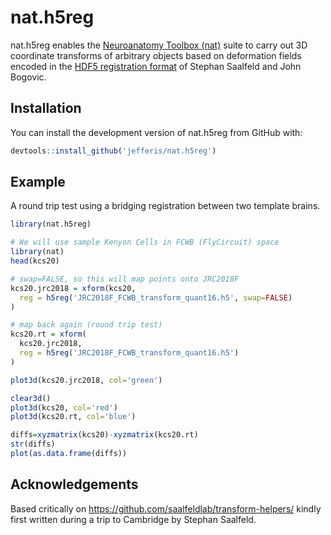 # nat.h5reg

nat.h5reg enables the [Neuroanatomy Toolbox (nat)](https://jefferis.github.io/nat/)
suite to carry out 3D coordinate transforms of arbitrary objects based on deformation fields
encoded in the [HDF5 registration format](https://github.com/saalfeldlab/template-building/wiki/Hdf5-Deformation-fields)
of Stephan Saalfeld and John Bogovic.

## Installation

You can install the development version of nat.h5reg from GitHub with:

``` r
devtools::install_github('jefferis/nat.h5reg')
```

## Example

A round trip test using a bridging registration between two template brains.

``` r
library(nat.h5reg)

# We will use sample Kenyon Cells in FCWB (FlyCircuit) space
library(nat)
head(kcs20)

# swap=FALSE, so this will map points onto JRC2018F 
kcs20.jrc2018 = xform(kcs20, 
  reg = h5reg('JRC2018F_FCWB_transform_quant16.h5', swap=FALSE)
)

# map back again (round trip test)
kcs20.rt = xform(
  kcs20.jrc2018,
  reg = h5reg('JRC2018F_FCWB_transform_quant16.h5')
)

plot3d(kcs20.jrc2018, col='green')

clear3d()
plot3d(kcs20, col='red')
plot3d(kcs20.rt, col='blue')

diffs=xyzmatrix(kcs20)-xyzmatrix(kcs20.rt)
str(diffs)
plot(as.data.frame(diffs))
```

## Acknowledgements

Based critically on https://github.com/saalfeldlab/transform-helpers/ 
kindly first written during a trip to Cambridge by Stephan Saalfeld.

